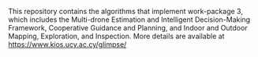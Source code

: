 This repository contains the algorithms that implement work-package 3, which includes the Multi-drone Estimation and Intelligent Decision-Making Framework, Cooperative Guidance and Planning, and Indoor and Outdoor Mapping, Exploration, and Inspection.
More details are available at https://www.kios.ucy.ac.cy/glimpse/
